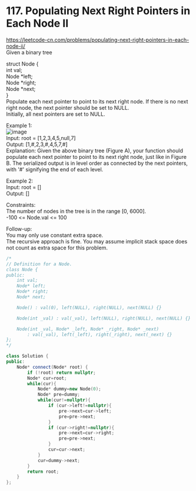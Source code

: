 # 117. Populating Next Right Pointers in Each Node II
https://leetcode-cn.com/problems/populating-next-right-pointers-in-each-node-ii/  
Given a binary tree   

struct Node {  
  int val;  
  Node *left;  
  Node *right;  
  Node *next;  
}  
Populate each next pointer to point to its next right node. If there is no next right node, the next pointer should be set to NULL.  
Initially, all next pointers are set to NULL.  

Example 1:   
![image](https://user-images.githubusercontent.com/60777462/154854559-78ecac30-2893-4518-ba64-003590ef59ea.png)  
Input: root = [1,2,3,4,5,null,7]  
Output: [1,#,2,3,#,4,5,7,#]  
Explanation: Given the above binary tree (Figure A), your function should populate each next pointer to point to its next right node, just like in Figure B. The serialized output is in level order as connected by the next pointers, with '#' signifying the end of each level.  

Example 2:  
Input: root = []  
Output: []  

Constraints:  
The number of nodes in the tree is in the range [0, 6000].  
-100 <= Node.val <= 100  

Follow-up:  
You may only use constant extra space.  
The recursive approach is fine. You may assume implicit stack space does not count as extra space for this problem.  

``` cpp
/*
// Definition for a Node.
class Node {
public:
    int val;
    Node* left;
    Node* right;
    Node* next;

    Node() : val(0), left(NULL), right(NULL), next(NULL) {}

    Node(int _val) : val(_val), left(NULL), right(NULL), next(NULL) {}

    Node(int _val, Node* _left, Node* _right, Node* _next)
        : val(_val), left(_left), right(_right), next(_next) {}
};
*/

class Solution {
public:
    Node* connect(Node* root) {
        if (!root) return nullptr;
        Node* cur=root;
        while(cur){
            Node* dummy=new Node(0);
            Node* pre=dummy;
            while(cur!=nullptr){
                if (cur->left!=nullptr){
                    pre->next=cur->left;
                    pre=pre->next;
                }
                if (cur->right!=nullptr){
                    pre->next=cur->right;
                    pre=pre->next;
                }
                cur=cur->next;
            }
            cur=dummy->next;
        }
        return root;
    }
};
```

